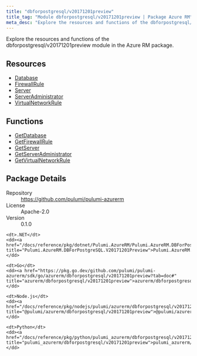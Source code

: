 ```yaml
---
title: "dbforpostgresql/v20171201preview"
title_tag: "Module dbforpostgresql/v20171201preview | Package Azure RM"
meta_desc: "Explore the resources and functions of the dbforpostgresql/v20171201preview module in the Azure RM package."
---
```


<!-- WARNING: this file was generated by Pulumi Docs Generator. -->
<!-- Do not edit by hand unless you're certain you know what you are doing! -->

Explore the resources and functions of the dbforpostgresql/v20171201preview module in the Azure RM package.

<h2 id="resources">Resources</h2>
<ul class="api">
    <li><a href="database" title="Database"><span class="symbol resource"></span>Database</a></li>
    <li><a href="firewallrule" title="FirewallRule"><span class="symbol resource"></span>FirewallRule</a></li>
    <li><a href="server" title="Server"><span class="symbol resource"></span>Server</a></li>
    <li><a href="serveradministrator" title="ServerAdministrator"><span class="symbol resource"></span>ServerAdministrator</a></li>
    <li><a href="virtualnetworkrule" title="VirtualNetworkRule"><span class="symbol resource"></span>VirtualNetworkRule</a></li>
</ul>

<h2 id="functions">Functions</h2>
<ul class="api">
    <li><a href="getdatabase" title="GetDatabase"><span class="symbol function"></span>GetDatabase</a></li>
    <li><a href="getfirewallrule" title="GetFirewallRule"><span class="symbol function"></span>GetFirewallRule</a></li>
    <li><a href="getserver" title="GetServer"><span class="symbol function"></span>GetServer</a></li>
    <li><a href="getserveradministrator" title="GetServerAdministrator"><span class="symbol function"></span>GetServerAdministrator</a></li>
    <li><a href="getvirtualnetworkrule" title="GetVirtualNetworkRule"><span class="symbol function"></span>GetVirtualNetworkRule</a></li>
</ul>

<h2 id="package-details">Package Details</h2>
<dl class="package-details">
	<dt>Repository</dt>
	<dd><a href="https://github.com/pulumi/pulumi-azurerm">https://github.com/pulumi/pulumi-azurerm</a></dd>
	<dt>License</dt>
	<dd>Apache-2.0</dd>
	<dt>Version</dt>
	<dd>0.1.0</dd>
</dl>



<dl class="tabular">

    <dt>.NET</dt>
    <dd><a href="/docs/reference/pkg/dotnet/Pulumi.AzureRM/Pulumi.AzureRM.DBForPostgreSQL.V20171201Preview.html" title="Pulumi.AzureRM.DBForPostgreSQL.V20171201Preview">Pulumi.AzureRM.DBForPostgreSQL.V20171201Preview</a></dd>

    <dt>Go</dt>
    <dd><a href="https://pkg.go.dev/github.com/pulumi/pulumi-azurerm/sdk/go/azurerm/dbforpostgresql/v20171201preview?tab=doc#" title="azurerm/dbforpostgresql/v20171201preview">azurerm/dbforpostgresql/v20171201preview</a></dd>

    <dt>Node.js</dt>
    <dd><a href="/docs/reference/pkg/nodejs/pulumi/azurerm/dbforpostgresql/v20171201preview/#" title="@pulumi/azurerm/dbforpostgresql/v20171201preview">@pulumi/azurerm/dbforpostgresql/v20171201preview</a></dd>

    <dt>Python</dt>
    <dd><a href="/docs/reference/pkg/python/pulumi_azurerm/dbforpostgresql/v20171201preview" title="pulumi_azurerm/dbforpostgresql/v20171201preview">pulumi_azurerm/dbforpostgresql/v20171201preview</a></dd>

</dl>

